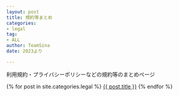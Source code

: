 ```yaml
---
layout: post
title: 規約等まとめ
categories:
- legal
tag:
- ALL
author: TeamSina
date: 2023より

---
```

利用規約・プライバシーポリシーなどの規約等のまとめページ<br>

{% for post in site.categories.legal %}
<a href="{{ post.url }}" class="a-orange">{{ post.title }}</a>
{% endfor %}
<br>
